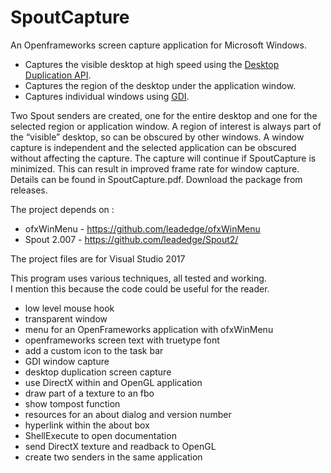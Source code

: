 # SpoutCapture
An Openframeworks screen capture application for Microsoft Windows.

- Captures the visible desktop at high speed using the [Desktop Duplication API](https://docs.microsoft.com/en-us/windows/win32/direct3ddxgi/desktop-dup-api).
- Captures the region of the desktop under the application window.
- Captures individual windows using [GDI](https://docs.microsoft.com/en-us/windows/win32/gdi/windows-gdi).

Two Spout senders are created, one for the entire desktop and one for the selected region or 
application window. A region of interest is always part of the “visible” desktop, so can be obscured by other windows.
A window capture is independent and the selected application can be obscured without affecting the capture.
The capture will continue if SpoutCapture is minimized. This can result in improved frame rate for 
window capture. Details can be found in SpoutCapture.pdf. Download the package from releases.

The project depends on :  
* ofxWinMenu - https://github.com/leadedge/ofxWinMenu  
* Spout 2.007 - https://github.com/leadedge/Spout2/

The project files are for Visual Studio 2017

This program uses various techniques, all tested and working.\
I mention this because the code could be useful for the reader.

- low level mouse hook
- transparent window
- menu for an OpenFrameworks application with ofxWinMenu
- openframeworks screen text with truetype font
- add a custom icon to the task bar
- GDI window capture
- desktop duplication screen capture
- use DirectX within and OpenGL application
- draw part of a texture to an fbo
- show tompost function
- resources for an about dialog and version number
- hyperlink within the about box
- ShellExecute to open documentation
- send DirectX texture and readback to OpenGL
- create two senders in the same application



